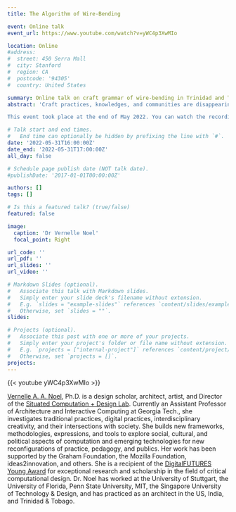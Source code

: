 ```yaml
---
title: The Algorithm of Wire-Bending

event: Online talk
event_url: https://www.youtube.com/watch?v=yWC4p3XwMIo

location: Online
#address:
#  street: 450 Serra Mall
#  city: Stanford
#  region: CA
#  postcode: '94305'
#  country: United States

summary: Online talk on craft grammar of wire-bending in Trinidad and Tobago carnival.
abstract: 'Craft practices, knowledges, and communities are disappearing. These practices carry with them histories and cultures of people, knowledges, and social ties to communities. One of these practices is wire-bending in the Trinidad Carnival, which began in the 1930s. Some reasons for its disappearance include dying practitioners, lacking pedagogy, changing practices, and techno-centric developments. How might we employ algorithms, patterns, and mathematics in the restoration, remediation, and reconfiguration of this practice, knowledge, and community? In this talk, I share The Bailey-Derek Grammar, a mathematical description of this dying craft which has aided in documentation and transmission of this knowledge.

This event took place at the end of May 2022. You can watch the recording below. The live captions from the event are now embedded into the video as subtitles.'

# Talk start and end times.
#   End time can optionally be hidden by prefixing the line with `#`.
date: '2022-05-31T16:00:00Z'
date_end: '2022-05-31T17:00:00Z'
all_day: false

# Schedule page publish date (NOT talk date).
#publishDate: '2017-01-01T00:00:00Z'

authors: []
tags: []

# Is this a featured talk? (true/false)
featured: false

image:
  caption: 'Dr Vernelle Noel'
  focal_point: Right

url_code: ''
url_pdf: ''
url_slides: ''
url_video: ''

# Markdown Slides (optional).
#   Associate this talk with Markdown slides.
#   Simply enter your slide deck's filename without extension.
#   E.g. `slides = "example-slides"` references `content/slides/example-slides.md`.
#   Otherwise, set `slides = ""`.
slides:

# Projects (optional).
#   Associate this post with one or more of your projects.
#   Simply enter your project's folder or file name without extension.
#   E.g. `projects = ["internal-project"]` references `content/project/deep-learning/index.md`.
#   Otherwise, set `projects = []`.
projects:
---
```



{{< youtube yWC4p3XwMIo >}}

[Vernelle A. A. Noel](https://vaanoel.com/), Ph.D. is a design scholar, architect, artist, and Director of the [Situated Computation + Design Lab](https://sit-code.com/). Currently an Assistant Professor of Architecture and Interactive Computing at Georgia Tech., she investigates traditional practices, digital practices, interdisciplinary creativity, and their intersections with society. She builds new frameworks, methodologies, expressions, and tools to explore social, cultural, and political aspects of computation and emerging technologies for new reconfigurations of practice, pedagogy, and publics. Her work has been supported by the Graham Foundation, the Mozilla Foundation, ideas2innovation, and others. She is a recipient of the [DigitalFUTURES Young Award](https://digitalfutures.international/) for exceptional research and scholarship in the field of critical computational design. Dr. Noel has worked at the University of Stuttgart, the University of Florida, Penn State University, MIT, the Singapore University of Technology & Design, and has practiced as an architect in the US, India, and Trinidad & Tobago.